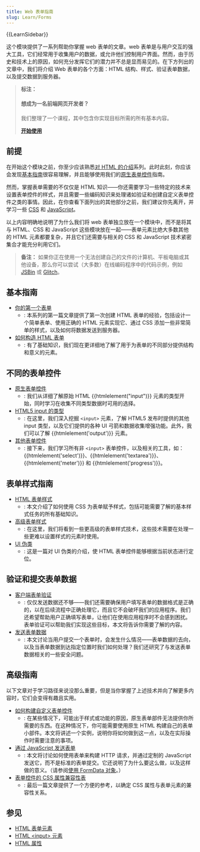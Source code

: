 ```yaml
---
title: Web 表单指南
slug: Learn/Forms
---
```


{{LearnSidebar}}

这个模块提供了一系列帮助你掌握 web 表单的文章。web 表单是与用户交互的强大工具，它们经常用于收集用户的数据，或允许他们控制用户界面。然而，由于历史和技术上的原因，如何充分发挥它们的潜力并不总是显而易见的。在下方列出的文章中，我们将介绍 Web 表单的各个方面：HTML 结构、样式、验证表单数据，以及提交数据到服务器。

> **标注：**
>
> #### 想成为一名前端网页开发者？
>
> 我们整理了一个课程，其中包含你实现目标所需的所有基本内容。
>
> [**开始使用**](/zh-CN/docs/Learn/Front-end_web_developer)

## 前提

在开始这个模块之前，你至少应该熟悉[对 HTML 的介绍](/zh-CN/docs/Learn/HTML/Introduction_to_HTML)系列。此时此刻，你应该会发现[基本指南](#基本指南)很容易理解，并且能够使用我们的[原生表单控件](/zh-CN/docs/Learn/Forms/Basic_native_form_controls)指南。

然而，掌握表单需要的不仅仅是 HTML 知识——你还需要学习一些特定的技术来设置表单控件的样式，并且需要一些编码知识来处理诸如验证和创建自定义表单控件之类的事情。因此，在你查看下面列出的其他部分之前，我们建议你先离开，并学习一些 [CSS](/zh-CN/docs/Learn/CSS) 和 [JavaScript](/zh-CN/docs/Learn/JavaScript)。

以上内容明确地说明了为什么我们将 web 表单独立放在一个模块中，而不是将其与 HTML、CSS 和 JavaScript 这些模块放在一起——表单元素比绝大多数其他的 HTML 元素都要复杂，并且它们还需要与相关的 CSS 和 JavaScript 技术紧密集合才能充分利用它们。

> **备注：** 如果你正在使用一个无法创建自己的文件的计算机、平板电脑或其他设备，那么你可以尝试（大多数）在线编码程序中的代码示例，例如 [JSBin](https://jsbin.com/) 或 [Glitch](https://glitch.com/)。

## 基本指南

- [你的第一个表单](/zh-CN/docs/Learn/Forms/Your_first_form)
  - : 本系列的第一篇文章提供了第一次创建 HTML 表单的经验，包括设计一个简单表单、使用正确的 HTML 元素实现它、通过 CSS 添加一些非常简单的样式，以及如何将数据发送到服务器。
- [如何构造 HTML 表单](/zh-CN/docs/Learn/Forms/How_to_structure_a_web_form)
  - : 有了基础知识，我们现在更详细地了解了用于为表单的不同部分提供结构和意义的元素。

## 不同的表单控件

- [原生表单控件](/zh-CN/docs/Learn/Forms/Basic_native_form_controls)
  - : 我们从详细了解原始 HTML {{htmlelement("input")}} 元素的类型开始，同时学习在收集不同类型数据时可用的选择。
- [HTML5 input 的类型](/zh-CN/docs/Learn/Forms/HTML5_input_types)
  - : 在这里，我们深入挖掘 `<input>` 元素，了解 HTML5 发布时提供的其他 input 类型，以及它们提供的各种 UI 弓箭和数据收集增强功能。此外，我们可以了解 {{htmlelement('output')}} 元素。
- [其他表单控件](/zh-CN/docs/Learn/Forms/Other_form_controls)
  - : 接下来，我们学习所有非 `<input>` 表单控件，以及相关的工具，如：{{htmlelement('select')}}、{{htmlelement('textarea')}}、{{htmlelement('meter')}} 和 {{htmlelement('progress')}}。

## 表单样式指南

- [HTML 表单样式](/zh-CN/docs/Learn/Forms/Styling_web_forms)
  - : 本文介绍了如何使用 CSS 为表单赋予样式，包括可能需要了解的基本样式任务的所有基础知识。
- [高级表单样式](/zh-CN/docs/Learn/Forms/Advanced_form_styling)
  - : 在这里，我们将看到一些更高级的表单样式技术，这些技术需要在处理一些更难以设置样式的元素时使用。
- [UI 伪类](/zh-CN/docs/Learn/Forms/UI_pseudo-classes)
  - : 这是一篇对 UI 伪类的介绍，使 HTML 表单控件能够根据当前状态进行定位。

## 验证和提交表单数据

- [客户端表单验证](/zh-CN/docs/Learn/Forms/Form_validation)
  - : 仅仅发送数据还不够——我们还需要确保用户填写表单的数据格式是正确的，以在后续流程中正确处理它，而且它不会破坏我们的应用程序。我们还希望帮助用户正确填写表单，让他们在使用应用程序时不会感到困扰。表单验证可以帮助我们实现这些目标，本文将告诉你需要了解的内容。
- [发送表单数据](/zh-CN/docs/Learn/Forms/Sending_and_retrieving_form_data)
  - : 本文讨论当用户提交一个表单时，会发生什么情况——表单数据的去向，以及当表单数据到达指定位置时我们如何处理？我们还研究了与发送表单数据相关的一些安全问题。

## 高级指南

以下文章对于学习路径来说没那么重要，但是当你掌握了上述技术并向了解更多内容时，它们会变得有趣且实用。

- [如何构建自定义表单控件](/zh-CN/docs/Learn/Forms/How_to_build_custom_form_controls)
  - : 在某些情况下，可能出于样式或功能的原因，原生表单部件无法提供你所需要的东西。在这种情况下，你可能需要使用原生 HTML 构建自己的表单小部件。本文将讲述一个实例，说明你将如何做到这一点，以及在实际操作时需要注意的事项。
- [通过 JavaScript 发送表单](/zh-CN/docs/Learn/Forms/Sending_forms_through_JavaScript)
  - : 本文将讨论如何使用表单来构建 HTTP 请求，并通过定制的 JavaScript 发送它，而不是标准的表单提交。它还说明了为什么要这么做，以及这样做的意义。（请参阅[使用 FormData 对象](/zh-CN/docs/Web/API/FormData/Using_FormData_Objects)。）
- [表单控件的 CSS 属性兼容性表](/zh-CN/docs/Learn/Forms/Property_compatibility_table_for_form_controls)
  - : 最后一篇文章提供了一个方便的参考，以确定 CSS 属性与表单元素的兼容性关系。

## 参见

- [HTML 表单元素](/zh-CN/docs/Web/HTML/Element#表单)
- [HTML \<input> 元素](/zh-CN/docs/Web/HTML/Element/Input)
- [HTML 属性](/zh-CN/docs/Web/HTML/Attributes)
